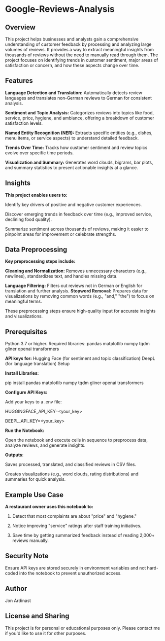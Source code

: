 # Google-Reviews-Analysis

## Overview
This project helps businesses and analysts gain a comprehensive understanding of customer feedback by processing and analyzing large volumes of reviews. It provides a way to extract meaningful insights from thousands of reviews without the need to manually read through them. The project focuses on identifying trends in customer sentiment, major areas of satisfaction or concern, and how these aspects change over time.

## Features
**Language Detection and Translation:**
Automatically detects review languages and translates non-German reviews to German for consistent analysis.

**Sentiment and Topic Analysis:**
Categorizes reviews into topics like food, service, price, hygiene, and ambiance, offering a breakdown of customer satisfaction levels.

**Named Entity Recognition (NER):**
Extracts specific entities (e.g., dishes, menu items, or service aspects) to understand detailed feedback.

**Trends Over Time:**
Tracks how customer sentiment and review topics evolve over specific time periods.

**Visualization and Summary:**
Generates word clouds, bigrams, bar plots, and summary statistics to present actionable insights at a glance.

## Insights
**This project enables users to:**

Identify key drivers of positive and negative customer experiences.

Discover emerging trends in feedback over time (e.g., improved service, declining food quality).

Summarize sentiment across thousands of reviews, making it easier to pinpoint areas for improvement or celebrate strengths.

## Data Preprocessing
**Key preprocessing steps include:**

**Cleaning and Normalization:** Removes unnecessary characters (e.g., newlines), standardizes text, and handles missing data.

**Language Filtering:** Filters out reviews not in German or English for translation and further analysis.
**Stopword Removal:** Prepares data for visualizations by removing common words (e.g., "and," "the") to focus on meaningful terms.

These preprocessing steps ensure high-quality input for accurate insights and visualizations.

## Prerequisites
Python 3.7 or higher.
Required libraries:
pandas
matplotlib
numpy
tqdm
gliner
openai
transformers

**API keys for:**
Hugging Face (for sentiment and topic classification)
DeepL (for language translation)
Setup

**Install Libraries:**

pip install pandas matplotlib numpy tqdm gliner openai transformers

**Configure API Keys:**

Add your keys to a .env file:

HUGGINGFACE_API_KEY=<your_key>

DEEPL_API_KEY=<your_key>

**Run the Notebook:**

Open the notebook and execute cells in sequence to preprocess data, analyze reviews, and generate insights.

**Outputs:**

Saves processed, translated, and classified reviews in CSV files.

Creates visualizations (e.g., word clouds, rating distributions) and summaries for quick analysis.

## Example Use Case
**A restaurant owner uses this notebook to:**

1. Detect that most complaints are about "price" and "hygiene."

2. Notice improving "service" ratings after staff training initiatives.

3. Save time by getting summarized feedback instead of reading 2,000+ reviews manually.

## Security Note
Ensure API keys are stored securely in environment variables and not hard-coded into the notebook to prevent unauthorized access.

## Author
Jon Ardinast

## License and Sharing
This project is for personal or educational purposes only. Please contact me if you'd like to use it for other purposes.
